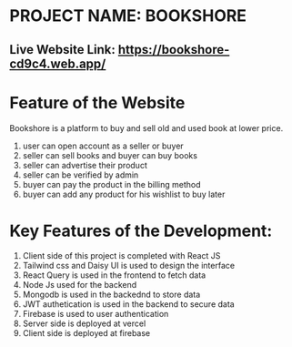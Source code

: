 # PROJECT NAME: BOOKSHORE
## Live Website Link: https://bookshore-cd9c4.web.app/

# Feature of the Website 
Bookshore is a platform to buy and sell old and used book at lower price.
1. user can open account as a seller or buyer
2. seller can sell books and buyer can buy books
3. seller can advertise their product
4. seller can be verified by admin
5. buyer can pay the product in the billing method
6. buyer can add any product for his wishlist to buy later 

# Key Features of the Development:

1. Client side of this project is completed with React JS
2. Tailwind css and Daisy UI is used to design the interface
3. React Query is used in the frontend to fetch data
4. Node Js used for the backend
5. Mongodb is used in the backednd to store data
6. JWT authetication is used in the backend to secure data
7. Firebase is used to user authentication
8. Server side is deployed at vercel
9. Client side is deployed at firebase
